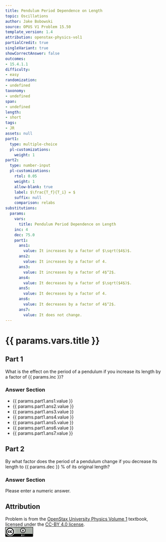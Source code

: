 ```yaml
---
title: Pendulum Period Dependence on Length
topic: Oscillations
author: Jake Bobowski
source: OPUS V1 Problem 15.50
template_version: 1.4
attribution: openstax-physics-vol1
partialCredit: true
singleVariant: true
showCorrectAnswer: false
outcomes:
- 15.4.1.1
difficulty:
- easy
randomization:
- undefined
taxonomy:
- undefined
span:
- undefined
length:
- short
tags:
- JR
assets: null
part1:
  type: multiple-choice
  pl-customizations:
    weight: 1
part2:
  type: number-input
  pl-customizations:
    rtol: 0.05
    weight: 1
    allow-blank: true
    label: $\frac{T_f}{T_i} = $
    suffix: null
    comparison: relabs
substitutions:
  params:
    vars:
      title: Pendulum Period Dependence on Length
    inc: 4
    dec: 75.0
    part1:
      ans1:
        value: It increases by a factor of $\sqrt($4$)$.
      ans2:
        value: It increases by a factor of 4.
      ans3:
        value: It increases by a factor of 4$^2$.
      ans4:
        value: It decreases by a factor of $\sqrt($4$)$.
      ans5:
        value: It decreases by a factor of 4.
      ans6:
        value: It decreases by a factor of 4$^2$.
      ans7:
        value: It does not change.
---
```

# {{ params.vars.title }}

## Part 1

What is the effect on the period of a pendulum if you increase its length by a factor of {{ params.inc }}?

### Answer Section

- {{ params.part1.ans1.value }}
- {{ params.part1.ans2.value }}
- {{ params.part1.ans3.value }}
- {{ params.part1.ans4.value }}
- {{ params.part1.ans5.value }}
- {{ params.part1.ans6.value }}
- {{ params.part1.ans7.value }}

## Part 2

By what factor does the period of a pendulum change if you decrease its length to {{ params.dec }} % of its original length?

### Answer Section

Please enter a numeric answer.

## Attribution

Problem is from the [OpenStax University Physics Volume 1](https://openstax.org/details/books/university-physics-volume-1) textbook, licensed under the [CC-BY 4.0 license](https://creativecommons.org/licenses/by/4.0/).<br>![Image representing the Creative Commons 4.0 BY license.](https://raw.githubusercontent.com/firasm/bits/master/by.png)